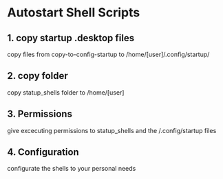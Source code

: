 # Autostart Shell Scripts

## 1. copy startup .desktop files

copy files from copy-to-config-startup to /home/[user]/.config/startup/

## 2. copy folder

copy statup_shells folder to /home/[user]

## 3. Permissions

give excecuting permissions to statup_shells and the /.config/startup files

## 4. Configuration

configurate the shells to your personal needs